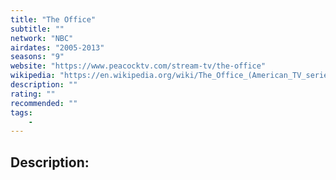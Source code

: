 ```yaml
---
title: "The Office"
subtitle: ""
network: "NBC"
airdates: "2005-2013"
seasons: "9"
website: "https://www.peacocktv.com/stream-tv/the-office"
wikipedia: "https://en.wikipedia.org/wiki/The_Office_(American_TV_series)"
description: ""
rating: ""
recommended: ""
tags:
    - 
---
```

## Description: 

